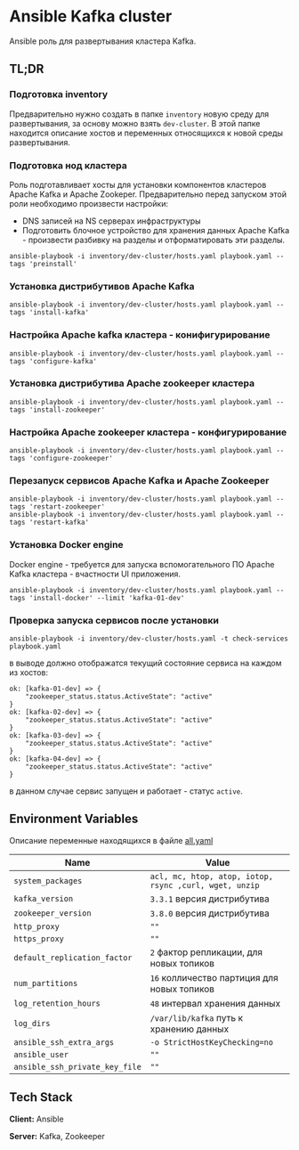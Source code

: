 
# Ansible Kafka cluster

Ansible роль для развертывания кластера Kafka.


## TL;DR

### Подготовка inventory
Предварительно нужно создать в папке ```inventory``` новую среду для развертывания, за основу можно взять ```dev-cluster```.
В этой папке находится описание хостов и переменных относящихся к новой среды развертывания.  

### Подготовка нод кластера
Роль подготавливает хосты для установки компонентов кластеров Apache Kafka и Apache Zookeper.
Предварительно перед запуском этой роли необходимо произвести настройки: 
* DNS записей на NS серверах инфраструктуры
* Подготовить блочное устройство для хранения данных Apache Kafka - произвести разбивку на разделы и отформатировать эти разделы.
```shell
ansible-playbook -i inventory/dev-cluster/hosts.yaml playbook.yaml --tags 'preinstall'
```
### Установка дистрибутивов Apache Kafka
```shell
ansible-playbook -i inventory/dev-cluster/hosts.yaml playbook.yaml --tags 'install-kafka'
```
### Настройка Apache kafka кластера - конифигурирование
```shell
ansible-playbook -i inventory/dev-cluster/hosts.yaml playbook.yaml --tags 'configure-kafka'
```
### Установка дистрибутива Apache zookeeper кластера
```shell
ansible-playbook -i inventory/dev-cluster/hosts.yaml playbook.yaml --tags 'install-zookeeper'
```
### Настройка Apache zookeeper кластера - конфигурирование
```shell
ansible-playbook -i inventory/dev-cluster/hosts.yaml playbook.yaml --tags 'configure-zookeeper'
```
### Перезапуск сервисов Apache Kafka и Apache Zookeeper
```shell
ansible-playbook -i inventory/dev-cluster/hosts.yaml playbook.yaml --tags 'restart-zookeeper'
ansible-playbook -i inventory/dev-cluster/hosts.yaml playbook.yaml --tags 'restart-kafka'
```
### Установка Docker engine
Docker engine - требуется для запуска вспомогательного ПО Apache Kafka кластера - вчастности UI приложения.
```shell
ansible-playbook -i inventory/dev-cluster/hosts.yaml playbook.yaml --tags 'install-docker' --limit 'kafka-01-dev'
```
### Проверка запуска сервисов после установки
```shell
ansible-playbook -i inventory/dev-cluster/hosts.yaml -t check-services playbook.yaml
```
в выводе должно отображатся текущий состояние сервиса на каждом из хостов:
```text
ok: [kafka-01-dev] => {
    "zookeeper_status.status.ActiveState": "active"
}
ok: [kafka-02-dev] => {
    "zookeeper_status.status.ActiveState": "active"
}
ok: [kafka-03-dev] => {
    "zookeeper_status.status.ActiveState": "active"
}
ok: [kafka-04-dev] => {
    "zookeeper_status.status.ActiveState": "active"
}
```
в данном случае сервис запущен и работает - статус ```active```.
## Environment Variables
Описание переменные находящихся в файле [all.yaml](inventory/dev-cluster/group_vars/all.yaml)

| Name                         | Value                                                  |
|------------------------------|--------------------------------------------------------|
| `system_packages`            | `acl, mc, htop, atop, iotop, rsync ,curl, wget, unzip` |
| `kafka_version`              | `3.3.1` версия дистрибутива                            |
| `zookeeper_version`          | `3.8.0` версия дистрибутива                            |
| `http_proxy`                 | `""`                                                   |
| `https_proxy`                | `""`                                                   |
| `default_replication_factor` | `2` фактор репликации, для новых топиков               |
| `num_partitions`             | `16` колличество партиция для новых топиков            |
| `log_retention_hours`        | `48` интервал хранения данных                          |
| `log_dirs`                   | `/var/lib/kafka` путь к хранению данных                |
| `ansible_ssh_extra_args`     | `-o StrictHostKeyChecking=no`                          | 
| `ansible_user`               | `""`                                                   |
| `ansible_ssh_private_key_file`| `""`                                                   |  

## Tech Stack

**Client:** Ansible

**Server:** Kafka, Zookeeper

